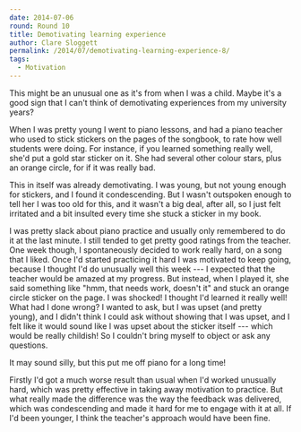 ```yaml
---
date: 2014-07-06
round: Round 10
title: Demotivating learning experience
author: Clare Sloggett
permalink: /2014/07/demotivating-learning-experience-8/
tags:
  - Motivation
---
```

This might be an unusual one as it's from when I was a child. Maybe it's a good sign that I can't think of demotivating experiences from my university years?

When I was pretty young I went to piano lessons, and had a piano teacher who used to stick stickers on the pages of the songbook, to rate how well students were doing. For instance, if you learned something really well, she'd put a gold star sticker on it. She had several other colour stars, plus an orange circle, for if it was really bad.

This in itself was already demotivating. I was young, but not young enough for stickers, and I found it condescending. But I wasn't outspoken enough to tell her I was too old for this, and it wasn't a big deal, after all, so I just felt irritated and a bit insulted every time she stuck a sticker in my book.

I was pretty slack about piano practice and usually only remembered to do it at the last minute. I still tended to get pretty good ratings from the teacher. One week though, I spontaneously decided to work really hard, on a song that I liked. Once I'd started practicing it hard I was motivated to keep going, because I thought I'd do unusually well this week --- I expected that the teacher would be amazed at my progress. But instead, when I played it, she said something like "hmm, that needs work, doesn't it" and stuck an orange circle sticker on the page. I was shocked! I thought I'd learned it really well! What had I done wrong? I wanted to ask, but I was upset (and pretty young), and I didn't think I could ask without showing that I was upset, and I felt like it would sound like I was upset about the sticker itself --- which would be really childish! So I couldn't bring myself to object or ask any questions.

It may sound silly, but this put me off piano for a long time!

Firstly I'd got a much worse result than usual when I'd worked unusually hard, which was pretty effective in taking away motivation to practice. But what really made the difference was the way the feedback was delivered, which was condescending and made it hard for me to engage with it at all. If I'd been younger, I think the teacher's approach would have been fine.
